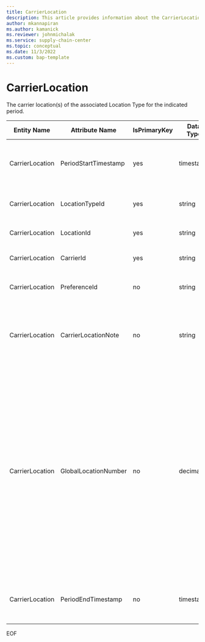 ```yaml
---
title: CarrierLocation
description: This article provides information about the CarrierLocation entity.
author: mkannapiran
ms.author: kamanick
ms.reviewer: johnmichalak
ms.service: supply-chain-center
ms.topic: conceptual
ms.date: 11/3/2022
ms.custom: bap-template
---
```


# CarrierLocation

The carrier location(s) of the associated Location Type for the indicated period.

| **Entity Name** | **Attribute Name** | **IsPrimaryKey** | **Data Type** | **Data Length** | **Description** |
| --- | --- | --- | --- | --- | --- |
| CarrierLocation | PeriodStartTimestamp | yes | timestamp | 8 | The period start timestamp associated with the information. |
| CarrierLocation | LocationTypeId | yes | string | 36 | The unique identifier of a Location Type. |
| CarrierLocation | LocationId | yes | string | 36 | The unique identifier of a Location. |
| CarrierLocation | CarrierId | yes | string | 36 | The unique identifier of a Carrier. |
| CarrierLocation | PreferenceId | no | string | 36 | The unique identifier of a Preference. |
| CarrierLocation | CarrierLocationNote | no | string | 1024 | A note, comment or additional information regarding a Carrier Location. |
| CarrierLocation | GlobalLocationNumber | no | decimal | 16 | The Global Location Number (GLN) is a simple tool used to uniquely identify locations. It can be used to identify physical locations such as a warehouse, legal entities, or a function / department within a legal entity. The GLN is part of the GS1 system of standards. |
| CarrierLocation | PeriodEndTimestamp | no | timestamp | 8 | The period end timestamp associated with the information. |

EOF